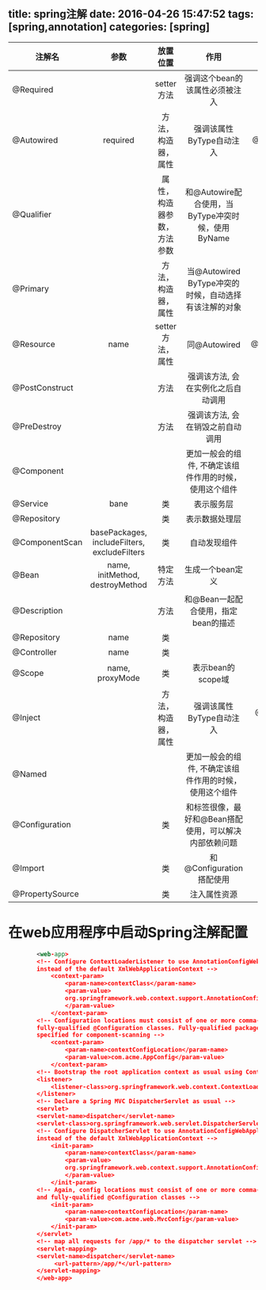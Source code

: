 title: spring注解
date: 2016-04-26 15:47:52
tags: [spring,annotation]
categories: [spring]
---

|注解名 |参数| 放置位置| 作用 | 近义词 / 来源|
| ------------- |:------:|:--------------:|:--------------:|:--------------:|
| @Required | |setter方法 | 强调这个bean的该属性必须被注入| |
|@Autowired | required| 方法，构造器，属性| 强调该属性ByType自动注入 | @Resource,@Inject |
|@Qualifier | |属性，构造器参数，方法参数 |和@Autowire配合使用，当ByType冲突时候，使用ByName |  |
|@Primary || 方法，构造器，属性 | 当@Autowired ByType冲突的时候，自动选择有该注解的对象| |
|@Resource |name| setter方法，属性|同@Autowired |@Autowired,@Inject |
|@PostConstruct | |方法| 强调该方法, 会在实例化之后自动调用 | |
|@PreDestroy | |方法| 强调该方法, 会在销毁之前自动调用 | |
|@Component | | |更加一般会的组件, 不确定该组件作用的时候，使用这个组件| |
|@Service | bane |类 | 表示服务层| |
|@Repository | |类 | 表示数据处理层| |
|@ComponentScan |basePackages, includeFilters, excludeFilters | 类| 自动发现组件| |
|@Bean |name, initMethod, destroyMethod | 特定方法 | 生成一个bean定义| |
|@Description | | 方法| 和@Bean一起配合使用，指定bean的描述 | |
|@Repository |name | 类 |   |    |
|@Controller| name | 类 |  |  |
|@Scope |name, proxyMode | 类 | 表示bean的scope域| |
|@Inject | |方法，构造器，属性 | 强调该属性ByType自动注入 | @Autowire / JSR-330|
|@Named | | | 更加一般会的组件, 不确定该组件作用的时候，使用这个组件| @Component / JSR-330|
|@Configuration |  | 类| 和</beans>标签很像，最好和@Bean搭配使用，可以解决内部依赖问题 |  |
|@Import | | 类 | 和@Configuration搭配使用 | |
|@PropertySource | | 类 | 注入属性资源 | |

<!--more-->

# 在web应用程序中启动Spring注解配置
```xml
        <web‐app>
        <!‐‐ Configure ContextLoaderListener to use AnnotationConfigWebApplicationContext
        instead of the default XmlWebApplicationContext ‐‐>
            <context‐param>
                <param‐name>contextClass</param‐name>
                <param‐value>
                org.springframework.web.context.support.AnnotationConfigWebApplicationContext
                </param‐value>
            </context‐param>
        <!‐‐ Configuration locations must consist of one or more comma‐ or space‐delimited
        fully‐qualified @Configuration classes. Fully‐qualified packages may also be
        specified for component‐scanning ‐‐>
            <context‐param>
                <param‐name>contextConfigLocation</param‐name>
                <param‐value>com.acme.AppConfig</param‐value>
            </context‐param>
        <!‐‐ Bootstrap the root application context as usual using ContextLoaderListener ‐‐>
        <listener>
            <listener‐class>org.springframework.web.context.ContextLoaderListener</listener‐class>
        </listener>
        <!‐‐ Declare a Spring MVC DispatcherServlet as usual ‐‐>
        <servlet>
        <servlet‐name>dispatcher</servlet‐name>
        <servlet‐class>org.springframework.web.servlet.DispatcherServlet</servlet‐class>
        <!‐‐ Configure DispatcherServlet to use AnnotationConfigWebApplicationContext
        instead of the default XmlWebApplicationContext ‐‐>
            <init‐param>
                <param‐name>contextClass</param‐name>
                <param‐value>
                org.springframework.web.context.support.AnnotationConfigWebApplicationContext
                </param‐value>
            </init‐param>
        <!‐‐ Again, config locations must consist of one or more comma‐ or space‐delimited
        and fully‐qualified @Configuration classes ‐‐>
            <init‐param>
                <param‐name>contextConfigLocation</param‐name>
                <param‐value>com.acme.web.MvcConfig</param‐value>
            </init‐param>
        </servlet>
        <!‐‐ map all requests for /app/* to the dispatcher servlet ‐‐>
        <servlet‐mapping>
        <servlet‐name>dispatcher</servlet‐name>
             <url‐pattern>/app/*</url‐pattern>
        </servlet‐mapping>
        </web‐app>
```
